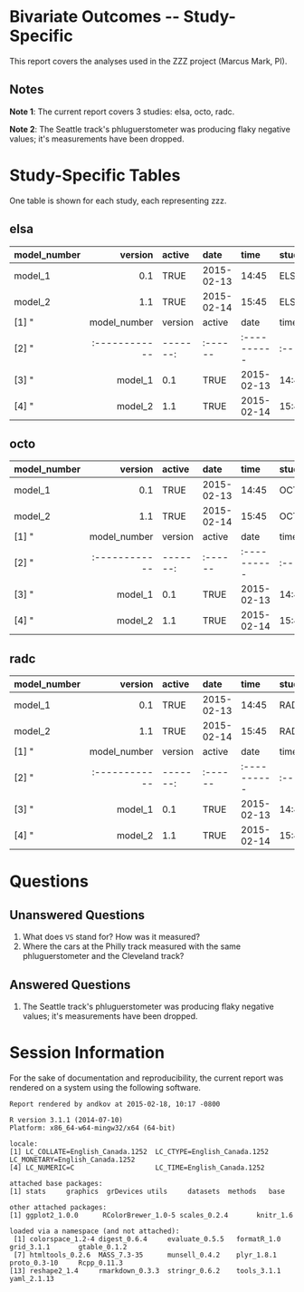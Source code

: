 # Bivariate Outcomes -- Study-Specific


This report covers the analyses used in the ZZZ project (Marcus Mark, PI).

<!--  Set the working directory to the repository's base directory; this assumes the report is nested inside of two directories.-->


<!-- Set the report-wide options, and point to the external code file. -->


<!-- Load the sources.  Suppress the output when loading sources. --> 


<!-- Load 'sourced' R files.  Suppress the output when loading packages. --> 


<!-- Load any Global functions and variables declared in the R file.  Suppress the output. --> 


<!-- Declare any global functions specific to a Rmd output.  Suppress the output. --> 


<!-- Load the datasets.   -->


<!-- Tweak the datasets.   -->


<!-- Calculate the forest results (but don't plot yet).   -->


## Notes

**Note 1**: The current report covers 3 studies: elsa, octo, radc.

**Note 2**: The Seattle track's phluguerstometer was producing flaky negative values; it's measurements have been dropped.

# Study-Specific Tables
One table is shown for each study, each representing zzz.

## elsa

|model_number | version|active |date       |time  |study_name |converged |subgroup | subject_count| wave_count|    n| parameter_count| deviance|cognitive_outcome   | var_int_cog| var_slope_cog| var_residual_cog|physical_outcome      | var_int_physical| var_slope_physical| var_residual_physical| cov_int| cov_slope| cov_residual| p_cov_int| p_cov_slope| p_cov_res|input_file |output_file |software |model_description |
|:------------|-------:|:------|:----------|:-----|:----------|:---------|:--------|-------------:|----------:|----:|---------------:|--------:|:-------------------|-----------:|-------------:|----------------:|:---------------------|----------------:|------------------:|---------------------:|-------:|---------:|------------:|---------:|-----------:|---------:|:----------|:-----------|:--------|:-----------------|
|model_1      |     0.1|TRUE   |2015-02-13 |14:45 |ELSA       |FALSE     |FEMALE   |           345|          6| 1234|              12|      345|Muscle strength     |      0.8332|        0.8358|           0.2436|Speed                 |           0.4458|             0.0305|                0.5409|    0.34|    0.7510|       0.0361|    0.0181|      0.9806|    0.7346|NA         |NA          |Mplus    |NA                |
|model_2      |     1.1|TRUE   |2015-02-14 |15:45 |ELSA       | TRUE     |MALE     |           765|          6|  434|              12|      765|Flamingo stand time |      0.8506|        0.4051|           0.5791|Executive functioning |           0.1427|             0.0749|                0.3759|    0.56|    0.1704|       0.4619|    0.3937|      0.9611|    0.2790|NA         |NA          |R        |NA                |
[1] "|model_number | version|active |date       |time  |study_name |converged |subgroup | subject_count| wave_count|    n| parameter_count| deviance|cognitive_outcome   | var_int_cog| var_slope_cog| var_residual_cog|physical_outcome      | var_int_physical| var_slope_physical| var_residual_physical| cov_int| cov_slope| cov_residual| p_cov_int| p_cov_slope| p_cov_res|input_file |output_file |software |model_description |"
[2] "|:------------|-------:|:------|:----------|:-----|:----------|:---------|:--------|-------------:|----------:|----:|---------------:|--------:|:-------------------|-----------:|-------------:|----------------:|:---------------------|----------------:|------------------:|---------------------:|-------:|---------:|------------:|---------:|-----------:|---------:|:----------|:-----------|:--------|:-----------------|"
[3] "|model_1      |     0.1|TRUE   |2015-02-13 |14:45 |ELSA       |FALSE     |FEMALE   |           345|          6| 1234|              12|      345|Muscle strength     |      0.8332|        0.8358|           0.2436|Speed                 |           0.4458|             0.0305|                0.5409|    0.34|    0.7510|       0.0361|    0.0181|      0.9806|    0.7346|NA         |NA          |Mplus    |NA                |"
[4] "|model_2      |     1.1|TRUE   |2015-02-14 |15:45 |ELSA       | TRUE     |MALE     |           765|          6|  434|              12|      765|Flamingo stand time |      0.8506|        0.4051|           0.5791|Executive functioning |           0.1427|             0.0749|                0.3759|    0.56|    0.1704|       0.4619|    0.3937|      0.9611|    0.2790|NA         |NA          |R        |NA                |"

## octo

|model_number | version|active |date       |time  |study_name |converged |subgroup | subject_count| wave_count|    n| parameter_count| deviance|cognitive_outcome  | var_int_cog| var_slope_cog| var_residual_cog|physical_outcome     | var_int_physical| var_slope_physical| var_residual_physical| cov_int| cov_slope| cov_residual| p_cov_int| p_cov_slope| p_cov_res|input_file |output_file |software |model_description |
|:------------|-------:|:------|:----------|:-----|:----------|:---------|:--------|-------------:|----------:|----:|---------------:|--------:|:------------------|-----------:|-------------:|----------------:|:--------------------|----------------:|------------------:|---------------------:|-------:|---------:|------------:|---------:|-----------:|---------:|:----------|:-----------|:--------|:-----------------|
|model_1      |     0.1|TRUE   |2015-02-13 |14:45 |OCTO       | TRUE     |MALE     |           455|          5| 4567|              11|     2345|Walking speed time |      0.9025|        0.3163|           0.5058|Visuospatial ability |           0.7765|             0.6504|                0.0078|    0.34|    0.6088|       0.2789|    0.4320|      0.3600|    0.8363|NA         |NA          |Mplus    |NA                |
|model_2      |     1.1|TRUE   |2015-02-14 |15:45 |OCTO       |FALSE     |FEMALE   |           343|          5| 6543|              11|      765|Chair rise time    |      0.0684|        0.5110|           0.0621|Mental status        |           0.9819|             0.5696|                0.6640|    0.56|    0.7661|       0.9950|    0.5289|      0.8678|    0.6725|NA         |NA          |R        |NA                |
[1] "|model_number | version|active |date       |time  |study_name |converged |subgroup | subject_count| wave_count|    n| parameter_count| deviance|cognitive_outcome  | var_int_cog| var_slope_cog| var_residual_cog|physical_outcome     | var_int_physical| var_slope_physical| var_residual_physical| cov_int| cov_slope| cov_residual| p_cov_int| p_cov_slope| p_cov_res|input_file |output_file |software |model_description |"
[2] "|:------------|-------:|:------|:----------|:-----|:----------|:---------|:--------|-------------:|----------:|----:|---------------:|--------:|:------------------|-----------:|-------------:|----------------:|:--------------------|----------------:|------------------:|---------------------:|-------:|---------:|------------:|---------:|-----------:|---------:|:----------|:-----------|:--------|:-----------------|"
[3] "|model_1      |     0.1|TRUE   |2015-02-13 |14:45 |OCTO       | TRUE     |MALE     |           455|          5| 4567|              11|     2345|Walking speed time |      0.9025|        0.3163|           0.5058|Visuospatial ability |           0.7765|             0.6504|                0.0078|    0.34|    0.6088|       0.2789|    0.4320|      0.3600|    0.8363|NA         |NA          |Mplus    |NA                |"
[4] "|model_2      |     1.1|TRUE   |2015-02-14 |15:45 |OCTO       |FALSE     |FEMALE   |           343|          5| 6543|              11|      765|Chair rise time    |      0.0684|        0.5110|           0.0621|Mental status        |           0.9819|             0.5696|                0.6640|    0.56|    0.7661|       0.9950|    0.5289|      0.8678|    0.6725|NA         |NA          |R        |NA                |"

## radc

|model_number | version|active |date       |time  |study_name |converged |subgroup | subject_count| wave_count|    n| parameter_count| deviance|cognitive_outcome  | var_int_cog| var_slope_cog| var_residual_cog|physical_outcome      | var_int_physical| var_slope_physical| var_residual_physical| cov_int| cov_slope| cov_residual| p_cov_int| p_cov_slope| p_cov_res|input_file |output_file |software |model_description |
|:------------|-------:|:------|:----------|:-----|:----------|:---------|:--------|-------------:|----------:|----:|---------------:|--------:|:------------------|-----------:|-------------:|----------------:|:---------------------|----------------:|------------------:|---------------------:|-------:|---------:|------------:|---------:|-----------:|---------:|:----------|:-----------|:--------|:-----------------|
|model_1      |     0.1|TRUE   |2015-02-13 |14:45 |RADC       |FALSE     |FEMALE   |           876|          7| 7654|              13|     1234|Walking speed time |      0.5714|        0.2321|           0.7360|Executive functioning |           0.6844|             0.1508|                0.2338|    0.34|    0.8124|       0.5752|    0.2127|      0.0918|    0.3402|NA         |NA          |Mplus    |NA                |
|model_2      |     1.1|TRUE   |2015-02-14 |15:45 |RADC       | TRUE     |MALE     |           874|          7| 9876|              13|     5435|Pulmonary function |      0.0399|        0.2017|           0.8522|Reasoning             |           0.1142|             0.9206|                0.1573|    0.56|    0.2489|       0.1191|    0.1130|      0.2529|    0.3546|NA         |NA          |R        |NA                |
[1] "|model_number | version|active |date       |time  |study_name |converged |subgroup | subject_count| wave_count|    n| parameter_count| deviance|cognitive_outcome  | var_int_cog| var_slope_cog| var_residual_cog|physical_outcome      | var_int_physical| var_slope_physical| var_residual_physical| cov_int| cov_slope| cov_residual| p_cov_int| p_cov_slope| p_cov_res|input_file |output_file |software |model_description |"
[2] "|:------------|-------:|:------|:----------|:-----|:----------|:---------|:--------|-------------:|----------:|----:|---------------:|--------:|:------------------|-----------:|-------------:|----------------:|:---------------------|----------------:|------------------:|---------------------:|-------:|---------:|------------:|---------:|-----------:|---------:|:----------|:-----------|:--------|:-----------------|"
[3] "|model_1      |     0.1|TRUE   |2015-02-13 |14:45 |RADC       |FALSE     |FEMALE   |           876|          7| 7654|              13|     1234|Walking speed time |      0.5714|        0.2321|           0.7360|Executive functioning |           0.6844|             0.1508|                0.2338|    0.34|    0.8124|       0.5752|    0.2127|      0.0918|    0.3402|NA         |NA          |Mplus    |NA                |"
[4] "|model_2      |     1.1|TRUE   |2015-02-14 |15:45 |RADC       | TRUE     |MALE     |           874|          7| 9876|              13|     5435|Pulmonary function |      0.0399|        0.2017|           0.8522|Reasoning             |           0.1142|             0.9206|                0.1573|    0.56|    0.2489|       0.1191|    0.1130|      0.2529|    0.3546|NA         |NA          |R        |NA                |"


# Questions
## Unanswered Questions
 1. What does `VS` stand for?  How was it measured?
 1. Where the cars at the Philly track measured with the same phluguerstometer and the Cleveland track?
 
## Answered Questions
 1. The Seattle track's phluguerstometer was producing flaky negative values; it's measurements have been dropped.

# Session Information
For the sake of documentation and reproducibility, the current report was rendered on a system using the following software.


```
Report rendered by andkov at 2015-02-18, 10:17 -0800
```

```
R version 3.1.1 (2014-07-10)
Platform: x86_64-w64-mingw32/x64 (64-bit)

locale:
[1] LC_COLLATE=English_Canada.1252  LC_CTYPE=English_Canada.1252    LC_MONETARY=English_Canada.1252
[4] LC_NUMERIC=C                    LC_TIME=English_Canada.1252    

attached base packages:
[1] stats     graphics  grDevices utils     datasets  methods   base     

other attached packages:
[1] ggplot2_1.0.0      RColorBrewer_1.0-5 scales_0.2.4       knitr_1.6         

loaded via a namespace (and not attached):
 [1] colorspace_1.2-4 digest_0.6.4     evaluate_0.5.5   formatR_1.0      grid_3.1.1       gtable_0.1.2    
 [7] htmltools_0.2.6  MASS_7.3-35      munsell_0.4.2    plyr_1.8.1       proto_0.3-10     Rcpp_0.11.3     
[13] reshape2_1.4     rmarkdown_0.3.3  stringr_0.6.2    tools_3.1.1      yaml_2.1.13     
```
